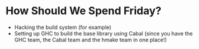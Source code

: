 # How Should We Spend Friday?

- Hacking the build system (for example)
- Setting up GHC to build the base library using Cabal (since you have the GHC team, the Cabal team and the hmake team in one place!)
